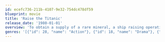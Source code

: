 ```yaml
---
id: ecefc736-211b-4107-9e32-754dc478df59
blueprint: movie
title: 'Raise the Titanic'
release_date: '1980-01-01'
overview: 'To obtain a supply of a rare mineral, a ship raising operation is conducted for the only known source, the Titanic.'
genres: '[{"id": 28, "name": "Action"}, {"id": 18, "name": "Drama"}, {"id": 53, "name": "Thriller"}]'
---
```


